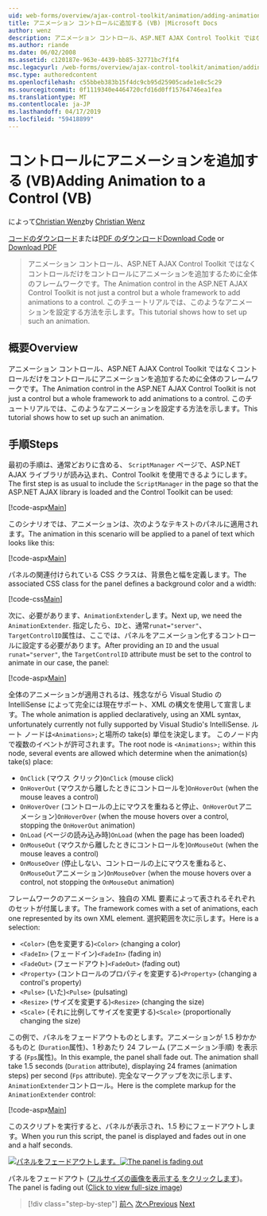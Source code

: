 ```yaml
---
uid: web-forms/overview/ajax-control-toolkit/animation/adding-animation-to-a-control-vb
title: アニメーション コントロールに追加する (VB) |Microsoft Docs
author: wenz
description: アニメーション コントロール、ASP.NET AJAX Control Toolkit ではなくコントロールだけをコントロールにアニメーションを追加するために全体のフレームワークです。 このチュートリアルではどのようにしています.
ms.author: riande
ms.date: 06/02/2008
ms.assetid: c120187e-963e-4439-bb85-32771bc7f1f4
msc.legacyurl: /web-forms/overview/ajax-control-toolkit/animation/adding-animation-to-a-control-vb
msc.type: authoredcontent
ms.openlocfilehash: c55bbeb383b15f4dc9cb95d25905cade1e8c5c29
ms.sourcegitcommit: 0f1119340e4464720cfd16d0ff15764746ea1fea
ms.translationtype: MT
ms.contentlocale: ja-JP
ms.lasthandoff: 04/17/2019
ms.locfileid: "59418899"
---
```

# <a name="adding-animation-to-a-control-vb"></a><span data-ttu-id="aa76d-104">コントロールにアニメーションを追加する (VB)</span><span class="sxs-lookup"><span data-stu-id="aa76d-104">Adding Animation to a Control (VB)</span></span>

<span data-ttu-id="aa76d-105">によって[Christian Wenz](https://github.com/wenz)</span><span class="sxs-lookup"><span data-stu-id="aa76d-105">by [Christian Wenz](https://github.com/wenz)</span></span>

<span data-ttu-id="aa76d-106">[コードのダウンロード](http://download.microsoft.com/download/f/9/a/f9a26acd-8df4-4484-8a18-199e4598f411/Animation1.vb.zip)または[PDF のダウンロード](http://download.microsoft.com/download/6/7/1/6718d452-ff89-4d3f-a90e-c74ec2d636a3/animation1VB.pdf)</span><span class="sxs-lookup"><span data-stu-id="aa76d-106">[Download Code](http://download.microsoft.com/download/f/9/a/f9a26acd-8df4-4484-8a18-199e4598f411/Animation1.vb.zip) or [Download PDF](http://download.microsoft.com/download/6/7/1/6718d452-ff89-4d3f-a90e-c74ec2d636a3/animation1VB.pdf)</span></span>

> <span data-ttu-id="aa76d-107">アニメーション コントロール、ASP.NET AJAX Control Toolkit ではなくコントロールだけをコントロールにアニメーションを追加するために全体のフレームワークです。</span><span class="sxs-lookup"><span data-stu-id="aa76d-107">The Animation control in the ASP.NET AJAX Control Toolkit is not just a control but a whole framework to add animations to a control.</span></span> <span data-ttu-id="aa76d-108">このチュートリアルでは、このようなアニメーションを設定する方法を示します。</span><span class="sxs-lookup"><span data-stu-id="aa76d-108">This tutorial shows how to set up such an animation.</span></span>


## <a name="overview"></a><span data-ttu-id="aa76d-109">概要</span><span class="sxs-lookup"><span data-stu-id="aa76d-109">Overview</span></span>

<span data-ttu-id="aa76d-110">アニメーション コントロール、ASP.NET AJAX Control Toolkit ではなくコントロールだけをコントロールにアニメーションを追加するために全体のフレームワークです。</span><span class="sxs-lookup"><span data-stu-id="aa76d-110">The Animation control in the ASP.NET AJAX Control Toolkit is not just a control but a whole framework to add animations to a control.</span></span> <span data-ttu-id="aa76d-111">このチュートリアルでは、このようなアニメーションを設定する方法を示します。</span><span class="sxs-lookup"><span data-stu-id="aa76d-111">This tutorial shows how to set up such an animation.</span></span>

## <a name="steps"></a><span data-ttu-id="aa76d-112">手順</span><span class="sxs-lookup"><span data-stu-id="aa76d-112">Steps</span></span>

<span data-ttu-id="aa76d-113">最初の手順は、通常どおりに含める、 `ScriptManager`  ページで、ASP.NET AJAX ライブラリが読み込まれ、Control Toolkit を使用できるようにします。</span><span class="sxs-lookup"><span data-stu-id="aa76d-113">The first step is as usual to include the `ScriptManager` in the page so that the ASP.NET AJAX library is loaded and the Control Toolkit can be used:</span></span>

[!code-aspx[Main](adding-animation-to-a-control-vb/samples/sample1.aspx)]

<span data-ttu-id="aa76d-114">このシナリオでは、アニメーションは、次のようなテキストのパネルに適用されます。</span><span class="sxs-lookup"><span data-stu-id="aa76d-114">The animation in this scenario will be applied to a panel of text which looks like this:</span></span>

[!code-aspx[Main](adding-animation-to-a-control-vb/samples/sample2.aspx)]

<span data-ttu-id="aa76d-115">パネルの関連付けられている CSS クラスは、背景色と幅を定義します。</span><span class="sxs-lookup"><span data-stu-id="aa76d-115">The associated CSS class for the panel defines a background color and a width:</span></span>

[!code-css[Main](adding-animation-to-a-control-vb/samples/sample3.css)]

<span data-ttu-id="aa76d-116">次に、必要があります、`AnimationExtender`します。</span><span class="sxs-lookup"><span data-stu-id="aa76d-116">Next up, we need the `AnimationExtender`.</span></span> <span data-ttu-id="aa76d-117">指定したら、`ID`と、通常`runat="server"`、`TargetControlID`属性は、ここでは、パネルをアニメーション化するコントロールに設定する必要があります。</span><span class="sxs-lookup"><span data-stu-id="aa76d-117">After providing an `ID` and the usual `runat="server"`, the `TargetControlID` attribute must be set to the control to animate in our case, the panel:</span></span>

[!code-aspx[Main](adding-animation-to-a-control-vb/samples/sample4.aspx)]

<span data-ttu-id="aa76d-118">全体のアニメーションが適用されるは、残念ながら Visual Studio の IntelliSense によって完全には現在サポート、XML の構文を使用して宣言します。</span><span class="sxs-lookup"><span data-stu-id="aa76d-118">The whole animation is applied declaratively, using an XML syntax, unfortunately currently not fully supported by Visual Studio's IntelliSense.</span></span> <span data-ttu-id="aa76d-119">ルート ノードは`<Animations>;`と場所の take(s) 単位を決定します。 このノード内で複数のイベントが許可されます。</span><span class="sxs-lookup"><span data-stu-id="aa76d-119">The root node is `<Animations>;` within this node, several events are allowed which determine when the animation(s) take(s) place:</span></span>

- <span data-ttu-id="aa76d-120">`OnClick` (マウス クリック)</span><span class="sxs-lookup"><span data-stu-id="aa76d-120">`OnClick` (mouse click)</span></span>
- <span data-ttu-id="aa76d-121">`OnHoverOut` (マウスから離したときにコントロールを)</span><span class="sxs-lookup"><span data-stu-id="aa76d-121">`OnHoverOut` (when the mouse leaves a control)</span></span>
- <span data-ttu-id="aa76d-122">`OnHoverOver` (コントロールの上にマウスを重ねると停止、`OnHoverOut`アニメーション)</span><span class="sxs-lookup"><span data-stu-id="aa76d-122">`OnHoverOver` (when the mouse hovers over a control, stopping the `OnHoverOut` animation)</span></span>
- <span data-ttu-id="aa76d-123">`OnLoad` (ページの読み込み時)</span><span class="sxs-lookup"><span data-stu-id="aa76d-123">`OnLoad` (when the page has been loaded)</span></span>
- <span data-ttu-id="aa76d-124">`OnMouseOut` (マウスから離したときにコントロールを)</span><span class="sxs-lookup"><span data-stu-id="aa76d-124">`OnMouseOut` (when the mouse leaves a control)</span></span>
- <span data-ttu-id="aa76d-125">`OnMouseOver` (停止しない、コントロールの上にマウスを重ねると、`OnMouseOut`アニメーション)</span><span class="sxs-lookup"><span data-stu-id="aa76d-125">`OnMouseOver` (when the mouse hovers over a control, not stopping the `OnMouseOut` animation)</span></span>

<span data-ttu-id="aa76d-126">フレームワークのアニメーション、独自の XML 要素によって表されるそれぞれのセットが付属します。</span><span class="sxs-lookup"><span data-stu-id="aa76d-126">The framework comes with a set of animations, each one represented by its own XML element.</span></span> <span data-ttu-id="aa76d-127">選択範囲を次に示します。</span><span class="sxs-lookup"><span data-stu-id="aa76d-127">Here is a selection:</span></span>

- <span data-ttu-id="aa76d-128">`<Color>` (色を変更する)</span><span class="sxs-lookup"><span data-stu-id="aa76d-128">`<Color>` (changing a color)</span></span>
- <span data-ttu-id="aa76d-129">`<FadeIn>` (フェードイン)</span><span class="sxs-lookup"><span data-stu-id="aa76d-129">`<FadeIn>` (fading in)</span></span>
- <span data-ttu-id="aa76d-130">`<FadeOut>` (フェードアウト)</span><span class="sxs-lookup"><span data-stu-id="aa76d-130">`<FadeOut>` (fading out)</span></span>
- <span data-ttu-id="aa76d-131">`<Property>` (コントロールのプロパティを変更する)</span><span class="sxs-lookup"><span data-stu-id="aa76d-131">`<Property>` (changing a control's property)</span></span>
- <span data-ttu-id="aa76d-132">`<Pulse>` (いた)</span><span class="sxs-lookup"><span data-stu-id="aa76d-132">`<Pulse>` (pulsating)</span></span>
- <span data-ttu-id="aa76d-133">`<Resize>` (サイズを変更する)</span><span class="sxs-lookup"><span data-stu-id="aa76d-133">`<Resize>` (changing the size)</span></span>
- <span data-ttu-id="aa76d-134">`<Scale>` (それに比例してサイズを変更する)</span><span class="sxs-lookup"><span data-stu-id="aa76d-134">`<Scale>` (proportionally changing the size)</span></span>

<span data-ttu-id="aa76d-135">この例で、パネルをフェードアウトものとします。アニメーションが 1.5 秒かかるものと (`Duration`属性)、1 秒あたり 24 フレーム (アニメーション手順) を表示する (`Fps`属性)。</span><span class="sxs-lookup"><span data-stu-id="aa76d-135">In this example, the panel shall fade out. The animation shall take 1.5 seconds (`Duration` attribute), displaying 24 frames (animation steps) per second (`Fps` attribute).</span></span> <span data-ttu-id="aa76d-136">完全なマークアップを次に示します、`AnimationExtender`コントロール。</span><span class="sxs-lookup"><span data-stu-id="aa76d-136">Here is the complete markup for the `AnimationExtender` control:</span></span>

[!code-aspx[Main](adding-animation-to-a-control-vb/samples/sample5.aspx)]

<span data-ttu-id="aa76d-137">このスクリプトを実行すると、パネルが表示され、1.5 秒にフェードアウトします。</span><span class="sxs-lookup"><span data-stu-id="aa76d-137">When you run this script, the panel is displayed and fades out in one and a half seconds.</span></span>


<span data-ttu-id="aa76d-138">[![パネルをフェードアウトします。](adding-animation-to-a-control-vb/_static/image2.png)](adding-animation-to-a-control-vb/_static/image1.png)</span><span class="sxs-lookup"><span data-stu-id="aa76d-138">[![The panel is fading out](adding-animation-to-a-control-vb/_static/image2.png)](adding-animation-to-a-control-vb/_static/image1.png)</span></span>

<span data-ttu-id="aa76d-139">パネルをフェードアウト ([フルサイズの画像を表示する をクリックします](adding-animation-to-a-control-vb/_static/image3.png))。</span><span class="sxs-lookup"><span data-stu-id="aa76d-139">The panel is fading out ([Click to view full-size image](adding-animation-to-a-control-vb/_static/image3.png))</span></span>

> [!div class="step-by-step"]
> <span data-ttu-id="aa76d-140">[前へ](dynamically-controlling-updatepanel-animations-cs.md)
> [次へ](executing-several-animations-at-the-same-time-vb.md)</span><span class="sxs-lookup"><span data-stu-id="aa76d-140">[Previous](dynamically-controlling-updatepanel-animations-cs.md)
[Next](executing-several-animations-at-the-same-time-vb.md)</span></span>
